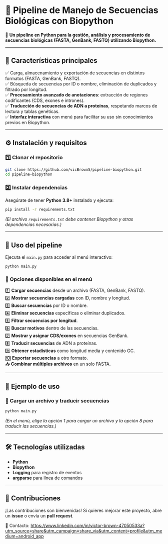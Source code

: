 # 🔬 **Pipeline de Manejo de Secuencias Biológicas con Biopython**  

🚀 **Un pipeline en Python para la gestión, análisis y procesamiento de secuencias biológicas (FASTA, GenBank, FASTQ) utilizando Biopython.**  

---

## 📌 **Características principales**  
✅ Carga, almacenamiento y exportación de secuencias en distintos formatos (FASTA, GenBank, FASTQ).  
✅ Búsqueda de secuencias por ID o nombre, eliminación de duplicados y filtrado por longitud.  
✅ **Procesamiento avanzado de anotaciones**: extracción de regiones codificantes (CDS, exones e intrones).  
✅ **Traducción de secuencias de ADN a proteínas**, respetando marcos de lectura y tablas genéticas.  
✅ **Interfaz interactiva** con menú para facilitar su uso sin conocimientos previos en Biopython.  

---

## ⚙️ **Instalación y requisitos**  
### **1️⃣ Clonar el repositorio**  
```bash
git clone https://github.com/vicBrownS/pipeline-biopython.git
cd pipeline-biopython
```
### **2️⃣ Instalar dependencias**  
Asegúrate de tener **Python 3.8+** instalado y ejecuta:  
```bash
pip install -r requirements.txt
```
*(El archivo `requirements.txt` debe contener Biopython y otras dependencias necesarias.)*

---

## 🚀 **Uso del pipeline**  
Ejecuta el `main.py` para acceder al menú interactivo:  
```bash
python main.py
```
### 📂 **Opciones disponibles en el menú**  
1️⃣ **Cargar secuencias** desde un archivo (FASTA, GenBank, FASTQ).  
2️⃣ **Mostrar secuencias cargadas** con ID, nombre y longitud.  
3️⃣ **Buscar secuencias** por ID o nombre.  
4️⃣ **Eliminar secuencias** específicas o eliminar duplicados.  
5️⃣ **Filtrar secuencias por longitud**.  
6️⃣ **Buscar motivos** dentro de las secuencias.  
7️⃣ **Mostrar y asignar CDS/exones** en secuencias GenBank.  
8️⃣ **Traducir secuencias** de ADN a proteínas.  
9️⃣ **Obtener estadísticas** como longitud media y contenido GC.  
🔟 **Exportar secuencias** a otro formato.  
📥 **Combinar múltiples archivos** en un solo FASTA.  

---

## 📄 **Ejemplo de uso**  
### 🧬 **Cargar un archivo y traducir secuencias**  
```bash
python main.py
```
*(En el menú, elige la opción 1 para cargar un archivo y la opción 8 para traducir las secuencias.)*

---

## 🛠 **Tecnologías utilizadas**  
- **Python**  
- **Biopython**  
- **Logging** para registro de eventos  
- **argparse** para línea de comandos  

---

## 📢 **Contribuciones**  
¡Las contribuciones son bienvenidas! Si quieres mejorar este proyecto, abre un **issue** o envía un **pull request**.  

📧 Contacto: https://www.linkedin.com/in/victor-brown-47050533a?utm_source=share&utm_campaign=share_via&utm_content=profile&utm_medium=android_app  

